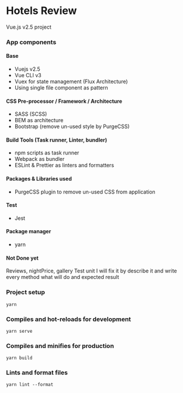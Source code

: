 # Hotels Review
Vue.js v2.5 project

### App components
#### Base
- Vuejs v2.5
- Vue CLI v3
- Vuex for state management (Flux Architecture)
- Using single file component as pattern

#### CSS Pre-processor / Framework / Architecture 
- SASS (SCSS)
- BEM as architecture
- Bootstrap (remove un-used style by PurgeCSS)

#### Build Tools (Task runner, Linter, bundler)
- npm scripts as task runner
- Webpack as bundler
- ESLint & Prettier as linters and formatters

#### Packages & Libraries used
- PurgeCSS plugin to remove un-used CSS from application

#### Test
- Jest

#### Package manager
- yarn

#### Not Done yet
Reviews, nightPrice, gallery Test unit
I will fix it by describe it and write every method what will do and expected result

### Project setup
```
yarn
```

### Compiles and hot-reloads for development
```
yarn serve
```

### Compiles and minifies for production
```
yarn build
```

### Lints and format files
```
yarn lint --format
```
